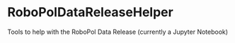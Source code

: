 # RoboPolDataReleaseHelper
Tools to help with the RoboPol Data Release (currently a Jupyter Notebook)

